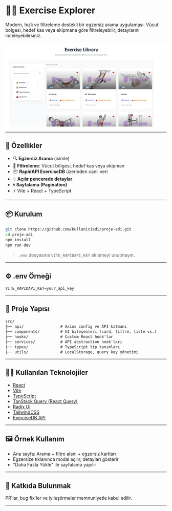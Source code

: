 # 🏋️‍♂️ Exercise Explorer

Modern, hızlı ve filtreleme destekli bir egzersiz arama uygulaması. Vücut bölgesi, hedef kas veya ekipmana göre filtreleyebilir, detaylarını inceleyebilirsiniz.

![Screenshot](./screenshot.png) <!-- Varsa bir ekran görüntüsü ekleyin -->

---

## 🚀 Özellikler

- 🔍 **Egzersiz Arama** (isimle)
- 🧠 **Filtreleme**: Vücut bölgesi, hedef kas veya ekipman
- 📦 **RapidAPI ExerciseDB** üzerinden canlı veri
- 💡 **Açılır pencerede detaylar**
- 🌀 **Sayfalama (Pagination)**
- ⚡ Vite + React + TypeScript

---

## 📦 Kurulum

```bash
git clone https://github.com/kullaniciadi/proje-adi.git
cd proje-adi
npm install
npm run dev
```

> `.env` dosyasına `VITE_RAPIDAPI_KEY` eklemeyi unutmayın.

---

## ⚙️ .env Örneği

```env
VITE_RAPIDAPI_KEY=your_api_key
```

---

## 🧱 Proje Yapısı

```
src/
├── api/                # Axios config ve API katmanı
├── components/         # UI bileşenleri (card, filtre, liste vs.)
├── hooks/              # Custom React hook'lar
├── services/           # API abstraction hook'ları
├── types/              # TypeScript tip tanımları
├── utils/              # LocalStorage, query key yönetimi
```

---

## 🧑‍💻 Kullanılan Teknolojiler

- [React](https://react.dev/)
- [Vite](https://vitejs.dev/)
- [TypeScript](https://www.typescriptlang.org/)
- [TanStack Query (React Query)](https://tanstack.com/query/latest)
- [Radix UI](https://www.radix-ui.com/)
- [TailwindCSS](https://tailwindcss.com/)
- [ExerciseDB API](https://rapidapi.com/justin-WFnsXH_t6/api/exercisedb)

---

## 🖼 Örnek Kullanım

- Ana sayfa: Arama + filtre alanı + egzersiz kartları
- Egzersize tıklanınca modal açılır, detayları gösterir
- "Daha Fazla Yükle" ile sayfalama yapılır

---

## 🤝 Katkıda Bulunmak

PR'lar, bug fix'ler ve iyileştirmeler memnuniyetle kabul edilir.

---
